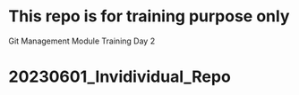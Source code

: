 # This repo is for training purpose only

Git Management Module Training Day 2
# 20230601_Invidividual_Repo
